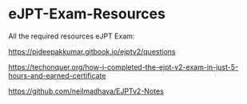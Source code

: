 # eJPT-Exam-Resources

All the required resources eJPT Exam:

https://pjdeepakkumar.gitbook.io/ejptv2/questions

https://techonquer.org/how-i-completed-the-ejpt-v2-exam-in-just-5-hours-and-earned-certificate

https://github.com/neilmadhava/EJPTv2-Notes

